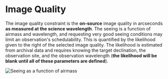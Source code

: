 # Image Quality

The image quality constraint is the **on-source** image quality in arcseconds **as measured at the science wavelength**.
The seeing is a function of airmass and wavelength, and requesting very good seeing conditions may limit an observation's schedulability.
This is quantified by the likelihood given to the right of the selected image quality.
The likelihood is estimated from archival data and requires knowing the target declination, the observation site, and the observation wavelength
(**the likelihood will be blank until all of these parameters are defined**).

![Seeing as a function of airmass](seeing_vs_airmass.png)
